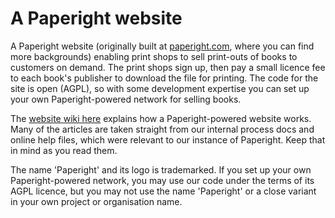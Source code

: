 # A Paperight website

A Paperight website (originally built at [paperight.com](paperight.com), where you can find more backgrounds) enabling print shops to sell print-outs of books to customers on demand. The print shops sign up, then pay a small licence fee to each book's publisher to download the file for printing. The code for the site is open (AGPL), so with some development expertise you can set up your own Paperight-powered network for selling books.

The [website wiki here](https://github.com/Paperight/website/wiki) explains how a Paperight-powered website works. Many of the articles are taken straight from our internal process docs and online help files, which were relevant to our instance of Paperight. Keep that in mind as you read them.

The name 'Paperight' and its logo is trademarked. If you set up your own Paperight-powered network, you may use our code under the terms of its AGPL licence, but you may not use the name 'Paperight' or a close variant in your own project or organisation name.
